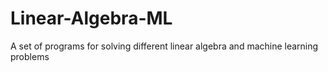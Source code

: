 # Linear-Algebra-ML
A set of programs for solving different linear algebra and machine learning problems
